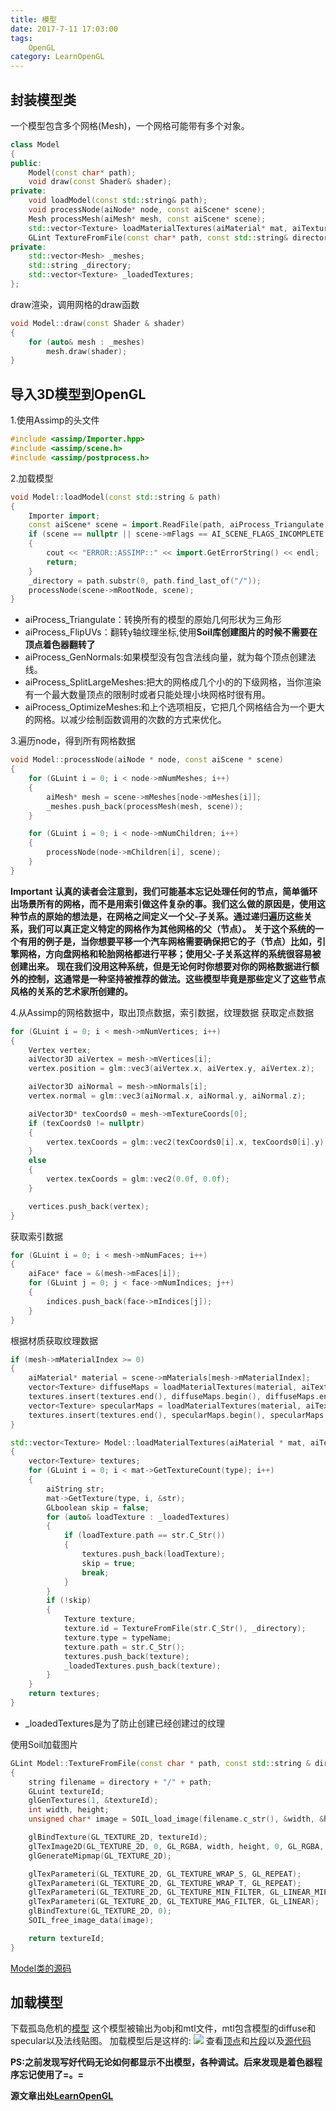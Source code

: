 ```yaml
---
title: 模型
date: 2017-7-11 17:03:00
tags: 
    OpenGL
category: LearnOpenGL
---
```


## 封装模型类
一个模型包含多个网格(Mesh)，一个网格可能带有多个对象。
```C++
class Model
{
public:
	Model(const char* path);
	void draw(const Shader& shader);
private:
	void loadModel(const std::string& path);
	void processNode(aiNode* node, const aiScene* scene);
	Mesh processMesh(aiMesh* mesh, const aiScene* scene);
	std::vector<Texture> loadMaterialTextures(aiMaterial* mat, aiTextureType type, const std::string& typeName);
	GLint TextureFromFile(const char* path, const std::string& directory);
private:
	std::vector<Mesh> _meshes;
	std::string _directory;
	std::vector<Texture> _loadedTextures;
};
```
draw渲染，调用网格的draw函数
```C++
void Model::draw(const Shader & shader)
{
	for (auto& mesh : _meshes)
		mesh.draw(shader);
}
```
## 导入3D模型到OpenGL
1.使用Assimp的头文件
```C++
#include <assimp/Importer.hpp>
#include <assimp/scene.h>
#include <assimp/postprocess.h>
```
2.加载模型
```C++
void Model::loadModel(const std::string & path)
{
	Importer import;
	const aiScene* scene = import.ReadFile(path, aiProcess_Triangulate | aiProcess_FlipUVs);
	if (scene == nullptr || scene->mFlags == AI_SCENE_FLAGS_INCOMPLETE || scene->mRootNode == nullptr)
	{
		cout << "ERROR::ASSIMP::" << import.GetErrorString() << endl;
		return;
	}
	_directory = path.substr(0, path.find_last_of("/"));
	processNode(scene->mRootNode, scene);
}
```
* aiProcess_Triangulate：转换所有的模型的原始几何形状为三角形
* aiProcess_FlipUVs：翻转y轴纹理坐标,使用**Soil库创建图片的时候不需要在顶点着色器翻转了**
* aiProcess_GenNormals:如果模型没有包含法线向量，就为每个顶点创建法线。
* aiProcess_SplitLargeMeshes:把大的网格成几个小的的下级网格，当你渲染有一个最大数量顶点的限制时或者只能处理小块网格时很有用。
* aiProcess_OptimizeMeshes:和上个选项相反，它把几个网格结合为一个更大的网格。以减少绘制函数调用的次数的方式来优化。

3.遍历node，得到所有网格数据
```C++
void Model::processNode(aiNode * node, const aiScene * scene)
{
	for (GLuint i = 0; i < node->mNumMeshes; i++)
	{
		aiMesh* mesh = scene->mMeshes[node->mMeshes[i]];
		_meshes.push_back(processMesh(mesh, scene));
	}

	for (GLuint i = 0; i < node->mNumChildren; i++)
	{
		processNode(node->mChildren[i], scene);
	}
}
```
**Important**
**认真的读者会注意到，我们可能基本忘记处理任何的节点，简单循环出场景所有的网格，而不是用索引做这件复杂的事。我们这么做的原因是，使用这种节点的原始的想法是，在网格之间定义一个父-子关系。通过递归遍历这些关系，我们可以真正定义特定的网格作为其他网格的父（节点）。**
**关于这个系统的一个有用的例子是，当你想要平移一个汽车网格需要确保把它的子（节点）比如，引擎网格，方向盘网格和轮胎网格都进行平移；使用父-子关系这样的系统很容易被创建出来。**
**现在我们没用这种系统，但是无论何时你想要对你的网格数据进行额外的控制，这通常是一种坚持被推荐的做法。这些模型毕竟是那些定义了这些节点风格的关系的艺术家所创建的。**

4.从Assimp的网格数据中，取出顶点数据，索引数据，纹理数据
获取定点数据
```C++
for (GLuint i = 0; i < mesh->mNumVertices; i++)
{
	Vertex vertex;
	aiVector3D aiVertex = mesh->mVertices[i];
	vertex.position = glm::vec3(aiVertex.x, aiVertex.y, aiVertex.z);

	aiVector3D aiNormal = mesh->mNormals[i];
	vertex.normal = glm::vec3(aiNormal.x, aiNormal.y, aiNormal.z);

	aiVector3D* texCoords0 = mesh->mTextureCoords[0];
	if (texCoords0 != nullptr)
	{
		vertex.texCoords = glm::vec2(texCoords0[i].x, texCoords0[i].y);
	}
	else
	{
		vertex.texCoords = glm::vec2(0.0f, 0.0f);
	}

	vertices.push_back(vertex);
}
```
获取索引数据
```C++
for (GLuint i = 0; i < mesh->mNumFaces; i++)
{
	aiFace* face = &(mesh->mFaces[i]);
	for (GLuint j = 0; j < face->mNumIndices; j++)
	{
		indices.push_back(face->mIndices[j]);
	}
}
```
根据材质获取纹理数据
```C++
if (mesh->mMaterialIndex >= 0)
{
	aiMaterial* material = scene->mMaterials[mesh->mMaterialIndex];
	vector<Texture> diffuseMaps = loadMaterialTextures(material, aiTextureType_DIFFUSE, "texture_diffuse");
	textures.insert(textures.end(), diffuseMaps.begin(), diffuseMaps.end());
	vector<Texture> specularMaps = loadMaterialTextures(material, aiTextureType_SPECULAR, "texture_specular");
	textures.insert(textures.end(), specularMaps.begin(), specularMaps.end());
}
```
```C++
std::vector<Texture> Model::loadMaterialTextures(aiMaterial * mat, aiTextureType type, const std::string & typeName)
{
	vector<Texture> textures;
	for (GLuint i = 0; i < mat->GetTextureCount(type); i++)
	{
		aiString str;
		mat->GetTexture(type, i, &str);
		GLboolean skip = false;
		for (auto& loadTexture : _loadedTextures)
		{
			if (loadTexture.path == str.C_Str())
			{
				textures.push_back(loadTexture);
				skip = true;
				break;
			}
		}
		if (!skip)
		{
			Texture texture;
			texture.id = TextureFromFile(str.C_Str(), _directory);
			texture.type = typeName;
			texture.path = str.C_Str();
			textures.push_back(texture);
			_loadedTextures.push_back(texture);
		}
	}
	return textures;
}
```
* _loadedTextures是为了防止创建已经创建过的纹理

使用Soil加载图片
```C++
GLint Model::TextureFromFile(const char * path, const std::string & directory)
{
	string filename = directory + "/" + path;
	GLuint textureId;
	glGenTextures(1, &textureId);
	int width, height;
	unsigned char* image = SOIL_load_image(filename.c_str(), &width, &height, 0, SOIL_LOAD_RGBA);

	glBindTexture(GL_TEXTURE_2D, textureId);
	glTexImage2D(GL_TEXTURE_2D, 0, GL_RGBA, width, height, 0, GL_RGBA, GL_UNSIGNED_BYTE, image);
	glGenerateMipmap(GL_TEXTURE_2D);

	glTexParameteri(GL_TEXTURE_2D, GL_TEXTURE_WRAP_S, GL_REPEAT);
	glTexParameteri(GL_TEXTURE_2D, GL_TEXTURE_WRAP_T, GL_REPEAT);
	glTexParameteri(GL_TEXTURE_2D, GL_TEXTURE_MIN_FILTER, GL_LINEAR_MIPMAP_LINEAR);
	glTexParameteri(GL_TEXTURE_2D, GL_TEXTURE_MAG_FILTER, GL_LINEAR);
	glBindTexture(GL_TEXTURE_2D, 0);
	SOIL_free_image_data(image);

	return textureId;
}
```
[Model类的源码](https://github.com/tacthgin/toy/blob/master/OpenGL/src/Model.h)
## 加载模型
下载孤岛危机的[模型](https://github.com/tacthgin/toy/tree/master/OpenGL/images/nanosuit)
这个模型被输出为obj和mtl文件，mtl包含模型的diffuse和specular以及法线贴图。
加载模型后是这样的:
![](model_example.png)
查看[顶点](https://github.com/tacthgin/toy/blob/master/OpenGL/shaders/model.vs)和[片段](https://github.com/tacthgin/toy/blob/master/OpenGL/shaders/model.frag)以及[源代码](https://github.com/tacthgin/toy/blob/master/OpenGL/src/modelMain.cpp)

**PS:之前发现写好代码无论如何都显示不出模型，各种调试。后来发现是着色器程序忘记使用了=。=**

**源文章出处[LearnOpenGL](http://learnopengl-cn.readthedocs.io/zh/latest/03%20Model%20Loading/03%20Model/)**